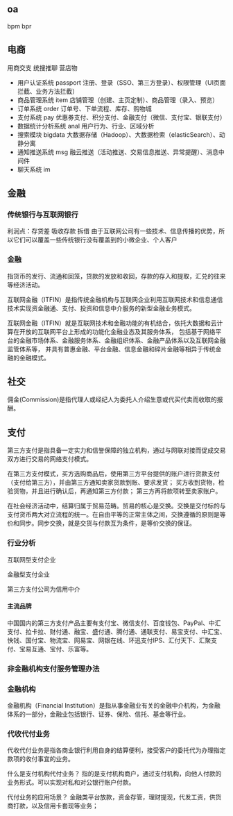 ## oa
bpm
bpr

## 电商
用商交支 统搜推聊 营店物

* 用户认证系统 passport 注册、登录（SSO、第三方登录）、权限管理（UI页面拦截、业务方法拦截）
* 商品管理系统 item 店铺管理（创建、主页定制）、商品管理（录入、预览）
* 订单系统 order 订单号、下单流程、库存、购物城
* 支付系统 pay 优惠券支付、积分支付、金融支付（微信、支付宝、银联支付）
* 数据统计分析系统 anal 用户行为、行业、区域分析
* 搜索模块 bigdata 大数据存储（Hadoop）、大数据检索（elasticSearch）、动静分离
* 通知推送系统 msg 融云推送（活动推送、交易信息推送、异常提醒）、消息中间件
* 聊天系统 im


## 金融

### 传统银行与互联网银行
利润点：存贷差
吸收存款
拆借
由于互联网公司有一些技术、信息传播的优势，所以它们可以覆盖一些传统银行没有覆盖到的小微企业、个人客户

### 金融 
指货币的发行、流通和回笼，贷款的发放和收回，存款的存入和提取，汇兑的往来等经济活动。

互联网金融（ITFIN）是指传统金融机构与互联网企业利用互联网技术和信息通信技术实现资金融通、支付、投资和信息中介服务的新型金融业务模式。

互联网金融（ITFIN）就是互联网技术和金融功能的有机结合，依托大数据和云计算在开放的互联网平台上形成的功能化金融业态及其服务体系，
包括基于网络平台的金融市场体系、金融服务体系、金融组织体系、金融产品体系以及互联网金融监管体系等，
并具有普惠金融、平台金融、信息金融和碎片金融等相异于传统金融的金融模式。

## 社交
佣金(Commission)是指代理人或经纪人为委托人介绍生意或代买代卖而收取的报酬。

## 支付
第三方支付是指具备一定实力和信誉保障的独立机构，通过与网联对接而促成交易双方进行交易的网络支付模式。

在第三方支付模式，买方选购商品后，使用第三方平台提供的账户进行货款支付（支付给第三方），并由第三方通知卖家货款到账、要求发货；
买方收到货物，检验货物，并且进行确认后，再通知第三方付款；
第三方再将款项转至卖家账户。

在社会经济活动中，结算归属于贸易范畴。贸易的核心是交换。交换是交付标的与支付货币两大对立流程的统一。在自由平等的正常主体之间，交换遵循的原则是等价和同步。同步交换，就是交货与付款互为条件，是等价交换的保证。

### 行业分析

互联网型支付企业

金融型支付企业

第三方支付公司为信用中介

#### 主流品牌
中国国内的第三方支付产品主要有支付宝、微信支付、百度钱包、PayPal、中汇支付、拉卡拉、财付通、融宝、盛付通、腾付通、通联支付、易宝支付、中汇宝、快钱、国付宝、物流宝、网易宝、网银在线、环迅支付IPS、汇付天下、汇聚支付、宝易互通、宝付、乐富等。

### 非金融机构支付服务管理办法

### 金融机构
金融机构（Financial Institution）是指从事金融业有关的金融中介机构，为金融体系的一部分，金融业包括银行、证券、保险、信托、基金等行业。

### 代收代付业务
代收代付业务是指各商业银行利用自身的结算便利，接受客户的委托代为办理指定款项的收付事宜的业务。

什么是支付机构代付业务？
指的是支付机构商户，通过支付机构，向他人付款的业务形式。可以实现对私和对公银行账户付款。

代付业务的应用场景？
金融类平台放款，资金存管，理财提现，代发工资，供货商打款，以及信用卡套现等业务；